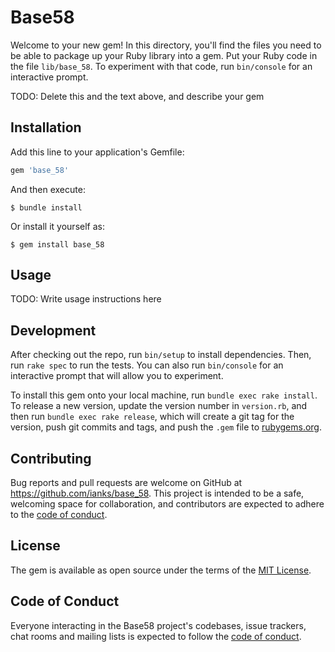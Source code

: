 # Base58

Welcome to your new gem! In this directory, you'll find the files you need to be able to package up your Ruby library into a gem. Put your Ruby code in the file `lib/base_58`. To experiment with that code, run `bin/console` for an interactive prompt.

TODO: Delete this and the text above, and describe your gem

## Installation

Add this line to your application's Gemfile:

```ruby
gem 'base_58'
```

And then execute:

    $ bundle install

Or install it yourself as:

    $ gem install base_58

## Usage

TODO: Write usage instructions here

## Development

After checking out the repo, run `bin/setup` to install dependencies. Then, run `rake spec` to run the tests. You can also run `bin/console` for an interactive prompt that will allow you to experiment.

To install this gem onto your local machine, run `bundle exec rake install`. To release a new version, update the version number in `version.rb`, and then run `bundle exec rake release`, which will create a git tag for the version, push git commits and tags, and push the `.gem` file to [rubygems.org](https://rubygems.org).

## Contributing

Bug reports and pull requests are welcome on GitHub at https://github.com/ianks/base_58. This project is intended to be a safe, welcoming space for collaboration, and contributors are expected to adhere to the [code of conduct](https://github.com/ianks/base_58/blob/master/CODE_OF_CONDUCT.md).


## License

The gem is available as open source under the terms of the [MIT License](https://opensource.org/licenses/MIT).

## Code of Conduct

Everyone interacting in the Base58 project's codebases, issue trackers, chat rooms and mailing lists is expected to follow the [code of conduct](https://github.com/ianks/base_58/blob/master/CODE_OF_CONDUCT.md).
